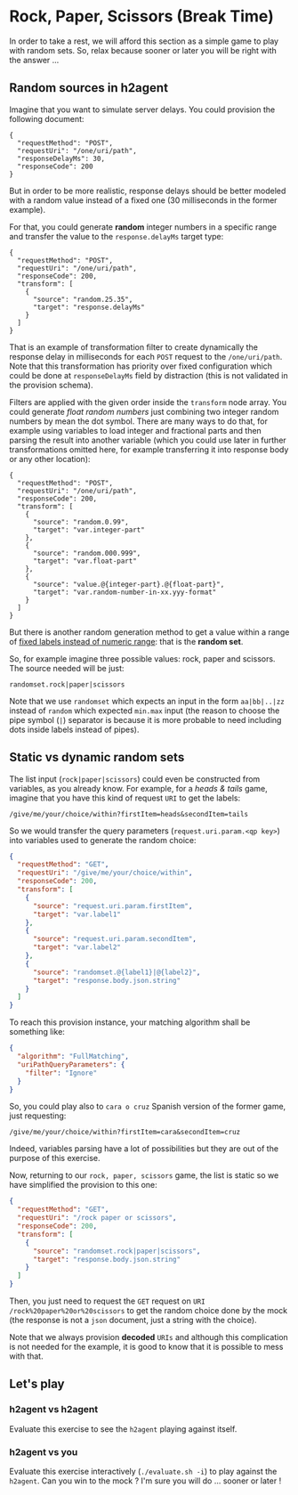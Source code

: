 # Rock, Paper, Scissors (Break Time)

In order to take a rest, we will afford this section as a simple game to play with random sets. So, relax because sooner or later you will be right with the answer ...

## Random sources in h2agent

Imagine that you want to simulate server delays. You could provision the following document:

```
{
  "requestMethod": "POST",
  "requestUri": "/one/uri/path",
  "responseDelayMs": 30,
  "responseCode": 200
}
```

But in order to be more realistic, response delays should be better modeled with a random value instead of a fixed one (30 milliseconds in the former example).

For that, you could generate **random** integer numbers in a specific range and transfer the value to the `response.delayMs` target type:

```
{
  "requestMethod": "POST",
  "requestUri": "/one/uri/path",
  "responseCode": 200,
  "transform": [
    {
      "source": "random.25.35",
      "target": "response.delayMs"
    }
  ]
}
```

That is an example of transformation filter to create dynamically the response delay in milliseconds for each `POST` request to the `/one/uri/path`. Note that this transformation has priority over fixed configuration which could be done at `responseDelayMs` field by distraction (this is not validated in the provision schema).

Filters are applied with the given order inside the `transform` node array. You could generate *float random numbers* just combining two integer random numbers by mean the dot symbol. There are many ways to do that, for example using variables to load integer and fractional parts and then parsing the result into another variable (which you could use later in further transformations omitted here, for example transferring it into response body or any other location):

```
{
  "requestMethod": "POST",
  "requestUri": "/one/uri/path",
  "responseCode": 200,
  "transform": [
    {
      "source": "random.0.99",
      "target": "var.integer-part"
    },
    {
      "source": "random.000.999",
      "target": "var.float-part"
    },
    {
      "source": "value.@{integer-part}.@{float-part}",
      "target": "var.random-number-in-xx.yyy-format"
    }
  ]
}
```



But there is another random generation method to get a value within a range of <u>fixed labels instead of numeric range</u>: that is the **random set**.

So, for example imagine three possible values: rock, paper and scissors. The source needed will be just:

`randomset.rock|paper|scissors`

Note that we use `randomset` which expects an input in the form `aa|bb|..|zz` instead of `random` which expected `min.max` input (the reason to choose the pipe symbol (`|`) separator is because it is more probable to need including dots inside labels instead of pipes).

## Static vs dynamic random sets

The list input (`rock|paper|scissors`) could even be constructed from variables, as you already know. For example, for a *heads & tails* game, imagine that you have this kind of request  `URI` to get the labels:

 `/give/me/your/choice/within?firstItem=heads&secondItem=tails`

So we would transfer the query parameters (`request.uri.param.<qp key>`) into variables used to generate the random choice:

```json
{
  "requestMethod": "GET",
  "requestUri": "/give/me/your/choice/within",
  "responseCode": 200,
  "transform": [
    {
      "source": "request.uri.param.firstItem",
      "target": "var.label1"
    },
    {
      "source": "request.uri.param.secondItem",
      "target": "var.label2"
    },
    {
      "source": "randomset.@{label1}|@{label2}",
      "target": "response.body.json.string"
    }
  ]
}
```

To reach this provision instance, your matching algorithm shall be something like:

```json
{
  "algorithm": "FullMatching",
  "uriPathQueryParameters": {
    "filter": "Ignore"
  }
}
```

So, you could play also to `cara o cruz` Spanish version of the former game, just requesting:

 `/give/me/your/choice/within?firstItem=cara&secondItem=cruz`

Indeed, variables parsing have a lot of possibilities but they are out of the purpose of this exercise.



Now, returning to our `rock, paper, scissors` game, the list is static so we have simplified the provision to this one:

```json
{
  "requestMethod": "GET",
  "requestUri": "/rock paper or scissors",
  "responseCode": 200,
  "transform": [
    {
      "source": "randomset.rock|paper|scissors",
      "target": "response.body.json.string"
    }
  ]
}
```

Then, you just need to request the `GET` request on `URI` `/rock%20paper%20or%20scissors` to get the random choice done by the mock (the response is not a `json` document, just a string with the choice).

Note that we always provision **decoded** `URIs` and although this complication is not needed for the example, it is good to know that it is possible to mess with that.

## Let's play

### h2agent vs h2agent

Evaluate this exercise to see the `h2agent` playing against itself.

### h2agent vs you

Evaluate this exercise interactively (`./evaluate.sh -i`) to play against the `h2agent`. Can you win to the mock ? I'm sure you will do ... sooner or later !
